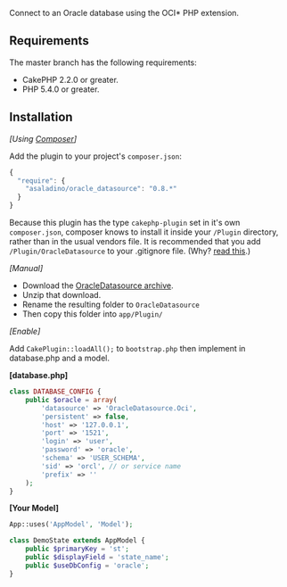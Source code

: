 Connect to an Oracle database using the OCI* PHP extension.

## Requirements

The master branch has the following requirements:

* CakePHP 2.2.0 or greater.
* PHP 5.4.0 or greater.

## Installation

_[Using [Composer](http://getcomposer.org/)]_

Add the plugin to your project's `composer.json`:

```javascript
{
  "require": {
    "asaladino/oracle_datasource": "0.8.*"
  }
}
```

Because this plugin has the type `cakephp-plugin` set in it's own `composer.json`, composer knows to install it inside your `/Plugin` directory, rather than in the usual vendors file.
It is recommended that you add `/Plugin/OracleDatasource` to your .gitignore file. (Why? [read this](http://getcomposer.org/doc/faqs/should-i-commit-the-dependencies-in-my-vendor-directory.md).)

_[Manual]_

* Download the [OracleDatasource archive](https://github.com/asaladino/cakephp_oracle_datasource/zipball/master).
* Unzip that download.
* Rename the resulting folder to `OracleDatasource`
* Then copy this folder into `app/Plugin/`

_[Enable]_

Add `CakePlugin::loadAll();` to `bootstrap.php` then implement in database.php and a model.

__[database.php]__
```php
class DATABASE_CONFIG {
    public $oracle = array(
        'datasource' => 'OracleDatasource.Oci',
        'persistent' => false,
        'host' => '127.0.0.1',
        'port' => '1521',
        'login' => 'user',
        'password' => 'oracle',
        'schema' => 'USER_SCHEMA',
        'sid' => 'orcl', // or service name
        'prefix' => ''
    );
}
```

__[Your Model]__
```php
App::uses('AppModel', 'Model');

class DemoState extends AppModel {
    public $primaryKey = 'st';
    public $displayField = 'state_name';
    public $useDbConfig = 'oracle';
}
```